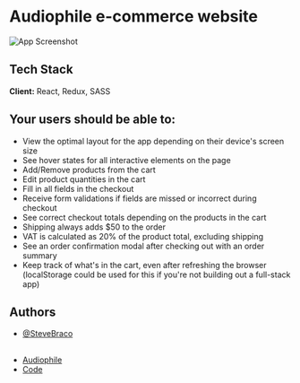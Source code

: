 
# Audiophile e-commerce website




![App Screenshot](https://res.cloudinary.com/dz209s6jk/image/upload/q_auto:good,w_900/Challenges/ax9kvjgksws1lz8vrlim.jpg)


## Tech Stack

**Client:** React, Redux, SASS



## Your users should be able to:


- View the optimal layout for the app depending on their device's screen size
- See hover states for all interactive elements on the page
- Add/Remove products from the cart
- Edit product quantities in the cart
- Fill in all fields in the checkout
- Receive form validations if fields are missed or incorrect during checkout
- See correct checkout totals depending on the products in the cart
- Shipping always adds $50 to the order
- VAT is calculated as 20% of the product total, excluding shipping
- See an order confirmation modal after checking out with an order summary
- Keep track of what's in the cart, even after refreshing the browser (localStorage could be used for this if you're not building out a full-stack app)
## Authors

- [@SteveBraco](https://www.github.com/stevebraco)


## 

 - [Audiophile](https://audiophile.vercel.app/)
 - [Code](https://github.com/stevebraco/React-Audiophile/tree/main/audiophile-ecomm-website/audiophile-ecomm-app)



